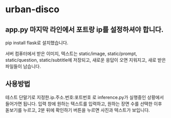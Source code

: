 # urban-disco

## app.py 마지막 라인에서 포트랑 ip를 설정하셔야 합니다.

pip install flask로 설치했습니다.

서버 컴퓨터에서 받은 이미지, 텍스트는 static/image, static/prompt, static/question, static/subtitle에 저장되고, 새로운 응답이 오면 지워지고, 새로 받은 파일들이 남습니다.

## 사용방법

테스트 단말기로 지정한.ip.주소.번호:포트번호 로 inference.py가 실행중인 상황에서 들어가면 됩니다.
입력 창에 원하는 텍스트를 입력하고, 원하는 장면 수를 선택한 이후 돋보기를 누르고, 2분 뒤에 확인하기 버튼을 누르면 사진과 텍스트가 보입니다.
